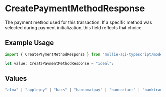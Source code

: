 # CreatePaymentMethodResponse

The payment method used for this transaction. If a specific method was selected during payment initialization,
this field reflects that choice.

## Example Usage

```typescript
import { CreatePaymentMethodResponse } from "mollie-api-typescript/models/operations";

let value: CreatePaymentMethodResponse = "ideal";
```

## Values

```typescript
"alma" | "applepay" | "bacs" | "bancomatpay" | "bancontact" | "banktransfer" | "belfius" | "billie" | "blik" | "creditcard" | "directdebit" | "eps" | "giftcard" | "ideal" | "in3" | "kbc" | "klarna" | "mbway" | "multibanco" | "mybank" | "payconiq" | "paypal" | "paysafecard" | "pointofsale" | "przelewy24" | "riverty" | "satispay" | "swish" | "trustly" | "twint" | "voucher"
```